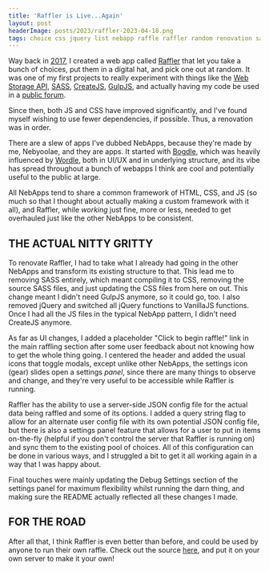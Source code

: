 ```yaml
---
title: 'Raffler is Live...Again'
layout: post
headerImage: posts/2023/raffler-2023-04-18.png
tags: choice css jquery list nebapp raffle raffler random renovation sass tool web web-app web-storage-api
---
```


Way back in <a href="/blog/2017/08/14/raffler-ftw">2017</a>, I created a web app called <a href="https://raffler.neb.host">Raffler</a> that let you take a bunch of choices, put them in a digital hat, and pick one out at random. It was one of my first projects to really experiment with things like the <a href="https://developer.mozilla.org/en-US/docs/Web/API/Web_Storage_API">Web Storage API</a>, <a href="https://sass-lang.com">SASS</a>, <a href="https://createjs.com">CreateJS</a>, <a href="https://gulpjs.com">GulpJS</a>, and actually having my code be used in a <a href="https://uccsc.ucsd.edu">public forum</a>.

Since then, both JS and CSS have improved significantly, and I've found myself wishing to use fewer dependencies, if possible. Thus, a renovation was in order.

<!--more-->

There are a slew of apps I've dubbed NebApps, because they're made by me, Nebyoolae, and they are apps. It started with <a href="https://bogdle.neb.host">Bogdle</a>, which was heavily influenced by <a href="https://nytimes.com/games/wordle.html">Wordle</a>, both in UI/UX and in underlying structure, and its vibe has spread throughout a bunch of webapps I think are cool and potentially useful to the public at large.

All NebApps tend to share a common framework of HTML, CSS, and JS (so much so that I thought about actually making a custom framework with it all), and Raffler, while _working_ just fine, more or less, needed to get overhauled just like the other NebApps to be consistent.

## THE ACTUAL NITTY GRITTY

To renovate Raffler, I had to take what I already had going in the other NebApps and transform its existing structure to that. This lead me to removing SASS entirely, which meant compiling it to CSS, removing the source SASS files, and just updating the CSS files from here on out. This change meant I didn't need GulpJS anymore, so it could go, too. I also removed jQuery and switched all jQuery functions to VanillaJS functions. Once I had all the JS files in the typical NebApp pattern, I didn't need CreateJS anymore.

As far as UI changes, I added a placeholder "Click to begin raffle!" link in the main raffling section after some user feedback about not knowing how to get the whole thing going. I centered the header and added the usual icons that toggle modals, except unlike other NebApps, the settings icon (gear) slides open a settings _panel_, since there are many things to observe and change, and they're very useful to be accessible while Raffler is running.

Raffler has the ability to use a server-side JSON config file for the actual data being raffled and some of its options. I added a query string flag to allow for an alternate user config file with its own potential JSON config file, but there is also a settings panel feature that allows for a user to put in items on-the-fly (helpful if you don't control the server that Raffler is running on) and sync them to the existing pool of choices. All of this configuration can be done in various ways, and I struggled a bit to get it all working again in a way that I was happy about.

Final touches were mainly updating the Debug Settings section of the settings panel for maximum flexibility whilst running the darn thing, and making sure the README actually reflected all these changes I made.

## FOR THE ROAD

After all that, I think Raffler is even better than before, and could be used by anyone to run their own raffle. Check out the source <a href="https://github.com/michaelchadwick/raffler">here</a>, and put it on your own server to make it your own!
